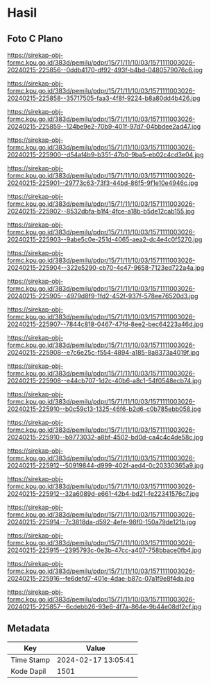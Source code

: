 # Hasil

## Foto C Plano

https://sirekap-obj-formc.kpu.go.id/383d/pemilu/pdpr/15/71/11/10/03/1571111003026-20240215-225856--0ddb4170-df92-493f-b4bd-0480579076c6.jpg

https://sirekap-obj-formc.kpu.go.id/383d/pemilu/pdpr/15/71/11/10/03/1571111003026-20240215-225858--35717505-faa3-4f8f-9224-b8a80dd4b426.jpg

https://sirekap-obj-formc.kpu.go.id/383d/pemilu/pdpr/15/71/11/10/03/1571111003026-20240215-225859--124be9e2-70b9-401f-97d7-04bbdee2ad47.jpg

https://sirekap-obj-formc.kpu.go.id/383d/pemilu/pdpr/15/71/11/10/03/1571111003026-20240215-225900--d54af4b9-b351-47b0-9ba5-eb02c4cd3e04.jpg

https://sirekap-obj-formc.kpu.go.id/383d/pemilu/pdpr/15/71/11/10/03/1571111003026-20240215-225901--29773c63-73f3-44bd-86f5-9f1e10e4946c.jpg

https://sirekap-obj-formc.kpu.go.id/383d/pemilu/pdpr/15/71/11/10/03/1571111003026-20240215-225902--8532dbfa-b1f4-4fce-a18b-b5de12cab155.jpg

https://sirekap-obj-formc.kpu.go.id/383d/pemilu/pdpr/15/71/11/10/03/1571111003026-20240215-225903--9abe5c0e-251d-4065-aea2-dc4e4c0f5270.jpg

https://sirekap-obj-formc.kpu.go.id/383d/pemilu/pdpr/15/71/11/10/03/1571111003026-20240215-225904--322e5290-cb70-4c47-9658-7123ed722a4a.jpg

https://sirekap-obj-formc.kpu.go.id/383d/pemilu/pdpr/15/71/11/10/03/1571111003026-20240215-225905--4979d8f9-1fd2-452f-937f-578ee76520d3.jpg

https://sirekap-obj-formc.kpu.go.id/383d/pemilu/pdpr/15/71/11/10/03/1571111003026-20240215-225907--7844c818-0467-47fd-8ee2-bec64223a46d.jpg

https://sirekap-obj-formc.kpu.go.id/383d/pemilu/pdpr/15/71/11/10/03/1571111003026-20240215-225908--e7c6e25c-f554-4894-a185-8a8373a4019f.jpg

https://sirekap-obj-formc.kpu.go.id/383d/pemilu/pdpr/15/71/11/10/03/1571111003026-20240215-225908--e44cb707-1d2c-40b6-a8c1-54f0548ecb74.jpg

https://sirekap-obj-formc.kpu.go.id/383d/pemilu/pdpr/15/71/11/10/03/1571111003026-20240215-225910--b0c59c13-1325-46f6-b2d6-c0b785ebb058.jpg

https://sirekap-obj-formc.kpu.go.id/383d/pemilu/pdpr/15/71/11/10/03/1571111003026-20240215-225910--b9773032-a8bf-4502-bd0d-ca4c4c4de58c.jpg

https://sirekap-obj-formc.kpu.go.id/383d/pemilu/pdpr/15/71/11/10/03/1571111003026-20240215-225912--50919844-d999-402f-aed4-0c20330365a9.jpg

https://sirekap-obj-formc.kpu.go.id/383d/pemilu/pdpr/15/71/11/10/03/1571111003026-20240215-225912--32a6089d-e661-42b4-bd21-fe22341576c7.jpg

https://sirekap-obj-formc.kpu.go.id/383d/pemilu/pdpr/15/71/11/10/03/1571111003026-20240215-225914--7c3818da-d592-4efe-98f0-150a79de121b.jpg

https://sirekap-obj-formc.kpu.go.id/383d/pemilu/pdpr/15/71/11/10/03/1571111003026-20240215-225915--2395793c-0e3b-47cc-a407-758bbace0fb4.jpg

https://sirekap-obj-formc.kpu.go.id/383d/pemilu/pdpr/15/71/11/10/03/1571111003026-20240215-225916--fe6defd7-401e-4dae-b87c-07a1f9e8f4da.jpg

https://sirekap-obj-formc.kpu.go.id/383d/pemilu/pdpr/15/71/11/10/03/1571111003026-20240215-225857--6cdebb26-93e6-4f7a-864e-9b44e08df2cf.jpg


## Metadata

| Key        | Value               |
| ---------- | ------------------- |
| Time Stamp | 2024-02-17 13:05:41 |
| Kode Dapil | 1501                |



